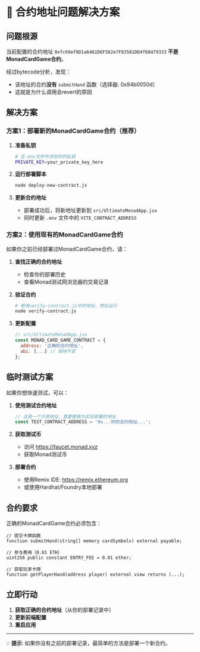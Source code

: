 # 🚨 合约地址问题解决方案

## 问题根源

当前配置的合约地址 `0xfc69ef8D1a6461D6F562e7F83581DD4f68479333` **不是MonadCardGame合约**。

经过bytecode分析，发现：
- 该地址的合约**没有** `submitHand` 函数（选择器: 0x94b0050d）
- 这就是为什么调用会revert的原因

## 解决方案

### 方案1：部署新的MonadCardGame合约（推荐）

1. **准备私钥**
   ```bash
   # 在.env文件中添加你的私钥
   PRIVATE_KEY=your_private_key_here
   ```

2. **运行部署脚本**
   ```bash
   node deploy-new-contract.js
   ```

3. **更新合约地址**
   - 部署成功后，将新地址更新到 `src/UltimateMonadApp.jsx`
   - 同时更新 `.env` 文件中的 `VITE_CONTRACT_ADDRESS`

### 方案2：使用现有的MonadCardGame合约

如果你之前已经部署过MonadCardGame合约，请：

1. **查找正确的合约地址**
   - 检查你的部署历史
   - 查看Monad测试网浏览器的交易记录

2. **验证合约**
   ```bash
   # 修改verify-contract.js中的地址，然后运行
   node verify-contract.js
   ```

3. **更新配置**
   ```javascript
   // src/UltimateMonadApp.jsx
   const MONAD_CARD_GAME_CONTRACT = {
     address: '正确的合约地址',
     abi: [...] // 保持不变
   };
   ```

## 临时测试方案

如果你想快速测试，可以：

1. **使用测试合约地址**
   ```javascript
   // 这是一个示例地址，需要替换为实际部署的地址
   const TEST_CONTRACT_ADDRESS = '0x...你的合约地址...';
   ```

2. **获取测试币**
   - 访问 https://faucet.monad.xyz
   - 获取Monad测试币

3. **部署合约**
   - 使用Remix IDE: https://remix.ethereum.org
   - 或使用Hardhat/Foundry本地部署

## 合约要求

正确的MonadCardGame合约必须包含：

```solidity
// 提交卡牌函数
function submitHand(string[] memory cardSymbols) external payable;

// 参与费用（0.01 ETH）
uint256 public constant ENTRY_FEE = 0.01 ether;

// 获取玩家卡牌
function getPlayerHand(address player) external view returns (...);
```

## 立即行动

1. **获取正确的合约地址**（从你的部署记录中）
2. **更新前端配置**
3. **重启应用**

---

💡 **提示**: 如果你没有之前的部署记录，最简单的方法是部署一个新合约。